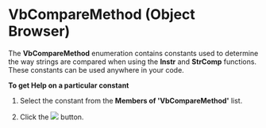 
# VbCompareMethod (Object Browser)

The  **VbCompareMethod** enumeration contains constants used to determine the way strings are compared when using the **Instr** and **StrComp** functions. These constants can be used anywhere in your code.

 **To get Help on a particular constant**




1. Select the constant from the  **Members of 'VbCompareMethod'** list.
    
2. Click the 
![](../images/but_help_ZA01201583.gif) button.
    

